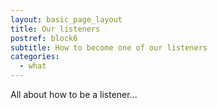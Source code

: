 ```yaml
---
layout: basic_page_layout
title: Our listeners
postref: block6
subtitle: How to become one of our listeners
categories:
  - what
---
```


All about how to be a listener...